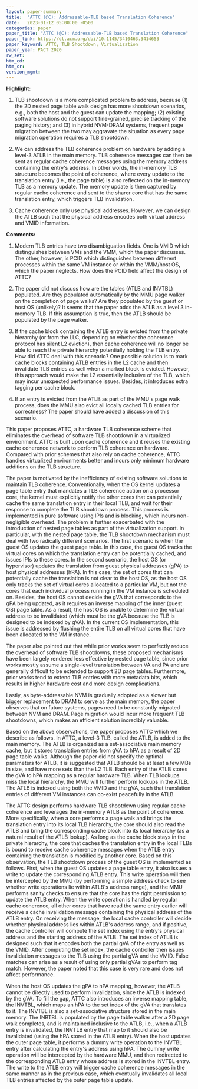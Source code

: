 ```yaml
---
layout: paper-summary
title:  "ATTC (@C): Addressable-TLB based Translation Coherence"
date:   2023-01-12 05:00:00 -0500
categories: paper
paper_title: "ATTC (@C): Addressable-TLB based Translation Coherence"
paper_link: https://dl.acm.org/doi/10.1145/3410463.3414653
paper_keyword: ATTC; TLB Shootdown; Virtualization
paper_year: PACT 2020
rw_set:
htm_cd:
htm_cr:
version_mgmt:
---
```


**Highlight:**

1. TLB shootdown is a more complicated problem to address, because (1) the 2D nested page table walk design has more 
shootdown scenarios, e.g., both the host and the guest can update the mapping; (2) existing software solutions 
do not support fine-grained, precise tracking of the paging history; and (3) in hybrid NVM-DRAM systems, frequent
page migration between the two may aggravate the situation as every page migration operation requires a TLB shootdown.

2. We can address the TLB coherence problem on hardware by adding a level-3 ATLB in the main memory. TLB coherence 
messages can then be sent as regular cache coherence messages using the memory address containing the entry's 
address. In other words, the in-memory TLB structure becomes the point of coherence, where every update to the 
translation entry (i.e., the page table) is also reflected on the in-memory TLB as a memory update. The 
memory update is then captured by regular cache coherence and sent to the sharer core that has the same 
translation entry, which triggers TLB invalidation.

3. Cache coherence only use physical addresses. However, we can design the ATLB such that the physical address
encodes both virtual address and VMID information. 

**Comments:**

1. Modern TLB entries have two disambiguation fields. One is VMID which distinguishes between VMs and the 
VMM, which the paper discusses. The other, however, is PCID which distinguishes between different processes 
within the same VM instance or within the VMM/host OS, which the paper neglects. How does the PCID field
affect the design of ATTC?

2. The paper did not discuss how are the tables (ATLB and INVTBL) populated. Are they populated automatically by 
the MMU page walker on the completion of page walks? Are they populated by the guest or host OS (unlikely)?
It seems that the paper adds the ATLB as a level 3 in-memory TLB. If this assumption is true, then the ATLB
should be populated by the page walker.

3. If the cache block containing the ATLB entry is evicted from the private hierarchy (or from the LLC, depending
on whether the coherence protocol has silent L2 eviction), then cache coherence will no longer be able to reach the 
private hierarchy potentially holding the TLB entry. How did ATTC deal with this scenario? 
One possible solution is to mark cache blocks containing ATLB entries in the L2 cache and then invalidate 
TLB entries as well when a marked block is evicted. However, this approach would make the L2 essentially
inclusive of the TLB, which may incur unexpected performance issues. Besides, it introduces extra tagging per 
cache block.

4. If an entry is evicted from the ATLB as part of the MMU's page walk process, does the MMU also evict 
all locally cached TLB entries for correctness? The paper should have added a discussion of this scenario.

This paper proposes ATTC, a hardware TLB coherence scheme that eliminates the overhead of software TLB shootdown
in a virtualized environment. ATTC is built upon cache coherence and it reuses the existing cache coherence network
to perform TLB coherence on hardware. Compared with prior schemes that also rely on cache coherence, ATTC handles 
virtualized environments better and incurs only minimum hardware additions on the TLB structure.

The paper is motivated by the inefficiency of existing software solutions to maintain TLB coherence. Conventionally, 
when the OS kernel updates a page table entry that mandates a TLB coherence action on a processor core, the kernel must 
explicitly notify the other cores that can potentially cache the same translation entry in their local TLB, and wait
for their response to complete the TLB shootdown process. This process is implemented in pure software using IPIs and 
is blocking, which incurs non-negligible overhead. The problem is further exacerbated with the introduction of 
nested page tables as part of the virtualization support. In particular, with the nested page table, the TLB shootdown 
mechanism must deal with two radically different scenarios. The first scenario is when the guest OS updates the 
guest page table. In this case, the guest OS tracks the virtual cores on which the translation entry can be potentially
cached, and issues IPIs to these cores. 
In the second scenario, the host OS (or hypervisor) updates the translation from guest physical addresses (gPA) to 
host physical addresses (hPA). In this case, the set of cores that can potentially cache the translation is 
not clear to the host OS, as the host OS only tracks the set of virtual cores allocated to a particular VM, but not 
the cores that each individual process running in the VM instance is scheduled on. Besides, the host OS cannot 
decide the gVA that corresponds 
to the gPA being updated, as it requires an inverse mapping of the inner (guest OS) page table. As a result, the 
host OS is unable to determine the virtual address to be invalidated (which must be the gVA because the TLB is designed
to be indexed by gVA). In the current OS implementation, this issue is addressed by flushing the entire TLB on all 
virtual cores that have been allocated to the VM instance. 

The paper also pointed out that while prior works seem to perfectly reduce the overhead of software TLB shootdowns, 
these proposed mechanisms have been largely rendered less effective by nested page table, since prior works mostly 
assume a single-level translation between VA and PA and are generally difficult to be extended to support 2D 
page tables.
Furthermore, prior works tend to extend TLB entries with more metadata bits, which results in higher hardware cost
and more design complications. 

Lastly, as byte-addressable NVM is gradually adopted as a slower but bigger replacement to DRAM to serve as the main 
memory, the paper observes that on future systems, pages need to be constantly migrated between NVM and DRAM.
Page migration would incur more frequent TLB shootdowns, which makes an efficient solution incredibly valuable.

Based on the above observations, the paper proposes ATTC which we describe as follows. In ATTC, a level-3 TLB,
called the ATLB, is added to the main memory. The ATLB is organized as a set-associative main memory cache, but 
it stores translation entries from gVA to hPA as a result of 2D page table walks. Although the paper did not specify
the optimal parameters for ATLB, it is suggested that ATLB should be at least a few MBs in size, and have more 
sets than the L2 TLB. Each entry of the ATLB stores the gVA to hPA mapping as a regular hardware TLB.
When TLB lookups miss the local hierarchy, the MMU will further perform lookups in the ATLB. The ATLB is indexed 
using both the VMID and the gVA, such that translation entries of different VM instances can co-exist peacefully 
in the ATLB.

The ATTC design performs hardware TLB shootdown using regular cache coherence  and leverages the in-memory ATLB as the 
point of coherence. More specifically, when a core performs a page walk and brings the translation entry into its 
local TLB hierarchy, the core should also read the ATLB and bring the corresponding cache block into its local 
hierarchy (as a natural result of the ATLB lookup). As long as the cache block stays in the private hierarchy, the 
core that caches the translation entry in the local TLBs is bound to receive cache coherence messages when the 
ATLB entry containing the translation is modified by another core. Based on this observation, the TLB shootdown process
of the guest OS is implemented as follows. First, when the guest OS updates a page table entry, it also issues a 
write to update the corresponding ATLB entry. This write operation will then be intercepted by the MMU (by performing
a simple address check to see whether write operations lie within ATLB's address range), and the MMU
performs sanity checks to ensure that the core has the right permission to update the ATLB entry.
When the write operation is handled by regular cache coherence, all other cores that have read the same entry earlier
will receive a cache invalidation message containing the physical address of the ATLB entry.
On receiving the message, the local cache controller will decide whether physical address lies within ATLB's address
range, and if positive, the cache controller will compute the set index using the entry's physical address and the 
starting address of the ATLB. The set index of ATLB is designed such that it encodes both the partial gVA of the 
entry as well as the VMID. After computing the set index, the cache controller then issues invalidation messages to the 
TLB using the partial gVA and the VMID. False matches can arise as a result of using only partial gVAs to perform tag 
match. However, the paper noted that this case is very rare and does not affect performance.

When the host OS updates the gPA to hPA mapping, however, the ATLB cannot be directly used to perform invalidation,
since the ATLB is indexed by the gVA. 
To fill the gap, ATTC also introduces an inverse mapping table, the INVTBL, which maps an hPA to the set index of 
the gVA that translates to it. The INVTBL is also a set-associative structure stored in the main memory. 
The INBTBL is populated by the page table walker after a 2D page walk completes, and is maintained inclusive 
to the ATLB, i.e., when a ATLB entry is invalidated, the INVTLB entry that map to it should also be invalidated
(using the hPA stored in the ATLB entry).
When the host updates the outer page table, it performs a dummy write operation to the INVTBL entry after 
calculating the entry's address using hPA. The dummy write 
operation will be intercepted by the hardware MMU, and then redirected to the corresponding ATLB entry
whose address is stored in the INVTBL entry. The write to the ATLB entry will trigger cache coherence messages
in the same manner as in the previous case, which eventually invalidates all local TLB entries affected by the 
outer page table update. 
